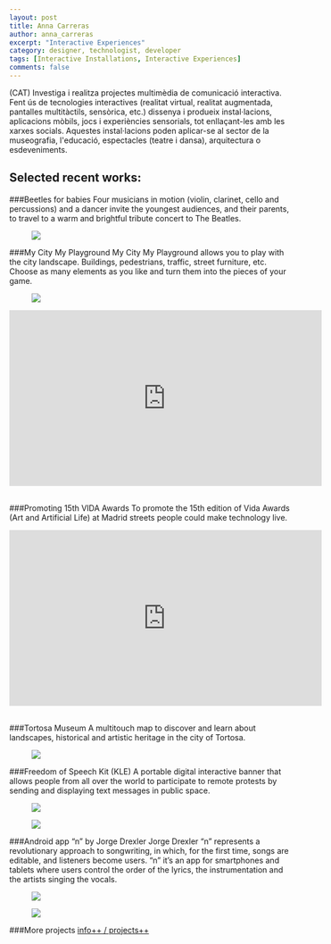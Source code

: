 ```yaml
---
layout: post
title: Anna Carreras
author: anna_carreras
excerpt: "Interactive Experiences"
category: designer, technologist, developer
tags: [Interactive Installations, Interactive Experiences]
comments: false
---
```


(CAT)
Investiga i realitza projectes multimèdia de comunicació interactiva.
Fent ús de tecnologies interactives (realitat virtual, realitat augmentada, pantalles multitàctils, sensòrica, etc.) dissenya i produeix instal·lacions, aplicacions mòbils, jocs i experiències sensorials, tot enllaçant-les amb les xarxes socials.
Aquestes instal·lacions poden aplicar-se al sector de la museografia, l'educació, espectacles (teatre i dansa), arquitectura o esdeveniments.

## Selected recent works: 

###Beetles for babies
Four musicians in motion (violin, clarinet, cello and percussions) and a dancer invite the youngest audiences, and their parents, to travel to a warm and brightful tribute concert to The Beatles. 
<figure class="third">
	<img src="http://www.annacarreras.com/wp-content/uploads/bitels_per_a_nadons_1.jpg">
</figure>

###My City My Playground
My City My Playground allows you to play with the city landscape. Buildings, pedestrians, traffic, street furniture, etc. Choose as many elements as you like and turn them into the pieces of your game.
<figure class="third">
	<img src="http://www.annacarreras.com/wp-content/uploads/my_city_my_playground.png">
</figure>
<iframe src="http://player.vimeo.com/110556416?title=0&amp;byline=0&amp;portrait=0" frameborder="0" width="560" height="315"></iframe><br/><br/>

###Promoting 15th VIDA Awards
To promote the 15th edition of Vida Awards (Art and Artificial Life) at Madrid streets people could make technology live.
<iframe width="560" height="315" src="https://www.youtube.com/embed/zi_AdLPtF90" frameborder="0" allowfullscreen></iframe><br/><br/>

###Tortosa Museum
A multitouch map to discover and learn about landscapes, historical and artistic heritage in the city of Tortosa.
<figure class="third">
	<img src="http://www.annacarreras.com/wp-content/uploads/muse_tortosa_1.jpg">
</figure>

###Freedom of Speech Kit (KLE)
A portable digital interactive banner that allows people from all over the world to participate to remote protests by sending and displaying text messages in public space.
<figure class="third">
	<img src="http://www.annacarreras.com/wp-content/uploads/KLE_prototype.png">
</figure>
<figure class="third">
	<img src="http://www.annacarreras.com/wp-content/uploads/kle_project2.jpg">
</figure>

###Android app “n” by Jorge Drexler
Jorge Drexler “n” represents a revolutionary approach to songwriting, in which, for the first time, songs are editable, and listeners become users. “n” it’s an app for smartphones and tablets where users control the order of the lyrics, the instrumentation and the artists singing the vocals.
<figure class="third">
	<img src="http://www.annacarreras.com/wp-content/uploads/app_n_3.jpg">
</figure>
<figure class="third">
	<img src="http://www.annacarreras.com/wp-content/uploads/app_n_1.jpg">
</figure>

###More projects
[info++ / projects++](http://www.annacarreras.com/eng/ "info++ / projects++")
